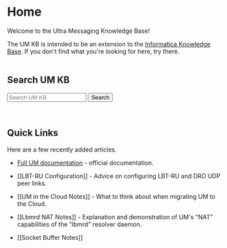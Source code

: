 # Home
Welcome to the Ultra Messaging Knowledge Base!

The UM KB is intended to be an extension to the
[Informatica Knowledge Base](https://knowledge.informatica.com/).
If you don't find what you're looking for here, try there.
<br><br>

## Search UM KB

<form action="https://www.google.com/search" method="get">
  <input type="hidden" name="q" value="site:https://ultramessaging.github.io/um_kb/html">
  <input type="text" name="q" placeholder="Search UM KB">
  <input type="submit" value="Search">
</form>
<br>

## Quick Links

Here are a few recently added articles.

* [Full UM documentation](https://ultramessaging.github.io/currdoc/) - official documentation.

* [[LBT-RU Configuration]] - Advice on configuring LBT-RU and DRO UDP peer links.

* [[UM in the Cloud Notes]] - What to think about when migrating UM to the Cloud.

* [[Lbmrd NAT Notes]] - Explanation and demonstration of UM's "NAT" capabilities of the "lbmrd" resolver daemon.

* [[Socket Buffer Notes]]
